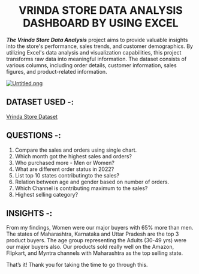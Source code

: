 <h1 id="custom-id" align="center">VRINDA STORE DATA ANALYSIS DASHBOARD BY USING EXCEL</h1>

***The Vrinda Store Data Analysis*** project aims to provide valuable insights into the store's performance, sales trends, and customer demographics. By utilizing Excel's data analysis and visualization capabilities, this project transforms raw data into meaningful information. The dataset consists of various columns, including order details, customer information, sales figures, and product-related information.

[![Untitled.png](https://i.postimg.cc/YS2bFQ7s/Untitled.png)](https://postimg.cc/VJTqQrdq)

## DATASET USED -:
<a href="/Vrinda Store Dataset">Vrinda Store Dataset</a>

## QUESTIONS -:
1. Compare the sales and orders using single chart.</br>
2. Which month got the highest sales and orders?</br>
3. Who purchased more - Men or Women?</br>
4. What are different order status in 2022?</br>
5. List top 10 states contributingto the sales?</br>
6. Relation between age and gender based on number of orders.</br>
7. Which Channel is contributing maximum to the sales?</br>
8. Highest selling category?</br>

## INSIGHTS -:
From my findings, Women were our major buyers with 65% more than men. The states of Maharashtra, Karnataka and Uttar Pradesh are the top 3 product buyers. The age group representing the Adults (30-49 yrs) were our major buyers also. Our products sold really well on the Amazon, Flipkart, and Myntra channels with Maharashtra as the top selling state. 

That’s it! Thank you for taking the time to go through this.
